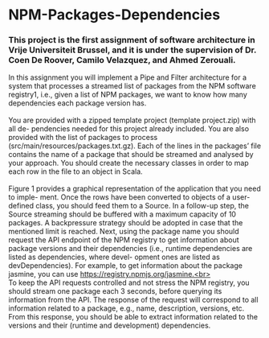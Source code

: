 # NPM-Packages-Dependencies
### This project is the first assignment of software architecture in Vrije Universiteit Brussel, and it is under the supervision of Dr. Coen De Roover, Camilo Velazquez, and Ahmed Zerouali.
In this assignment you will implement a Pipe and Filter architecture for a system that processes a streamed list of packages from the NPM software registry1, i.e., given a list of NPM packages, we want to know how many dependencies each package version has.<br><br>
You are provided with a zipped template project (template project.zip) with all de- pendencies needed for this project already included. You are also provided with the list of packages to process (src/main/resources/packages.txt.gz). Each of the lines in the packages’ file contains the name of a package that should be streamed and analysed by your approach. You should create the necessary classes in order to map each row in the file to an object in Scala.<br><br>
Figure 1 provides a graphical representation of the application that you need to imple- ment. Once the rows have been converted to objects of a user-defined class, you should feed them to a Source. In a follow-up step, the Source streaming should be buffered with a maximum capacity of 10 packages. A backpressure strategy should be adopted in case that the mentioned limit is reached. Next, using the package name you should request the API endpoint of the NPM registry to get information about package versions and their dependencies (i.e., runtime dependencies are listed as dependencies, where devel- opment ones are listed as devDependencies). For example, to get information about the package jasmine, you can use https://registry.npmjs.org/jasmine.<br><br>
To keep the API requests controlled and not stress the NPM registry, you should stream one package each 3 seconds, before querying its information from the API.
The response of the request will correspond to all information related to a package, e.g., name, description, versions, etc. From this response, you should be able to extract information related to the versions and their (runtime and development) dependencies.
